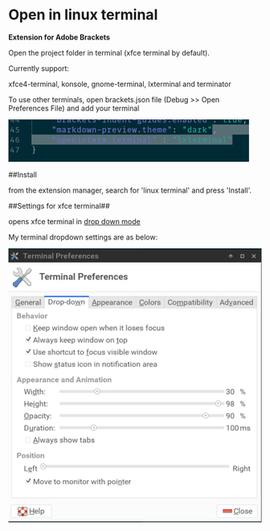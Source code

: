 Open in linux terminal
=====================

**Extension for Adobe Brackets**

Open the project folder in terminal (xfce terminal by default).

Currently support:

xfce4-terminal, konsole, gnome-terminal, lxterminal and terminator

To use other terminals, open brackets.json file (Debug >> Open Preferences File) and add your terminal

![Preferences](images/brackets.json.png)

##Install

from the extension manager, search for 'linux terminal'
and press 'Install'.

##Settings for xfce terminal##

opens xfce terminal in [drop down mode](http://docs.xfce.org/apps/terminal/dropdown)

My terminal dropdown settings are as below:

![Settings](images/settings.png)